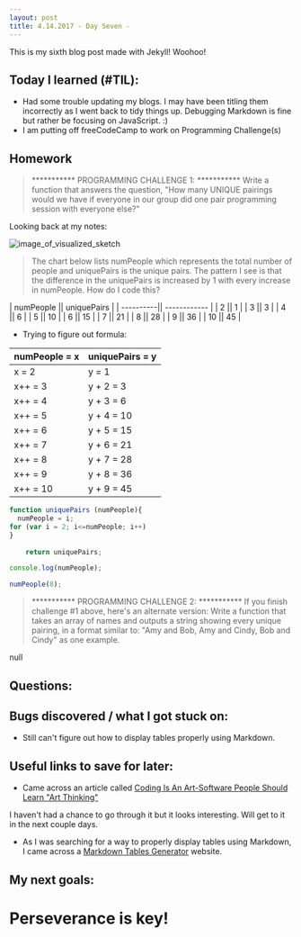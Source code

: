 ```yaml
---
layout: post
title: 4.14.2017 - Day Seven - 
---
```


This is my sixth blog post made with Jekyll! Woohoo! 

## Today I learned (#TIL):   

- Had some trouble updating my blogs.  I may have been titling them incorrectly as I went back to tidy things up.  Debugging Markdown is fine but rather be focusing on JavaScript.  :)
- I am putting off freeCodeCamp to work on Programming Challenge(s) 


## Homework
> ***********   PROGRAMMING CHALLENGE 1:   *********** 
>  Write a function that answers the question,
>  "How many UNIQUE pairings would we have if everyone in our
>  group did one pair programming session with everyone else?"

Looking back at my notes:

![image_of_visualized_sketch](https://r7uaz0n.github.io/images/sketch1.jpg)

> The chart below lists numPeople which represents the total number of people and uniquePairs is the unique pairs.  The pattern I see is that the difference in the uniquePairs is increased by 1 with every increase in numPeople. 
How do I code this?


| numPeople ||  uniquePairs |
| ----------|| ------------ |
| 2         ||    1         |
| 3         ||    3         |
| 4         ||    6         |
| 5         ||    10        |
| 6         ||    15        |
| 7         ||    21        |
| 8         ||    28        |
| 9         ||    36        |
| 10        ||    45        |


- Trying to figure out formula:

| numPeople = x | uniquePairs = y |
|---------------|-----------------|
| x = 2         | y = 1           |
| x++ = 3       | y + 2 = 3       |
| x++ = 4       | y + 3 = 6       |
| x++ = 5       | y + 4 = 10      |
| x++ = 6       | y + 5 = 15      |
| x++ = 7       | y + 6 = 21      |
| x++ = 8       | y + 7 = 28      |
| x++ = 9       | y + 8 = 36      |
| x++ = 10      | y + 9 = 45      |


```javascript
function uniquePairs (numPeople){
  numPeople = i;
for (var i = 2; i<=numPeople; i++) 
}
 
    return uniquePairs;

console.log(numPeople);

numPeople(8); 
```


> ***********   PROGRAMMING CHALLENGE 2:   ***********
> If you finish challenge #1 above, here's an alternate version:
> Write a function that takes an array of names and outputs a
> string showing every unique pairing, in a format similar to:
> "Amy and Bob, Amy and Cindy, Bob and Cindy" as one example.

null


## Questions:




## Bugs discovered / what I got stuck on:

- Still can't figure out how to display tables properly using Markdown.  


## Useful links to save for later:

- Came across an article called [Coding Is An Art-Software People Should Learn "Art Thinking"](https://www.fastcompany.com/3019082/coding-is-an-art-software-people-should-learn-art-thinking)

I haven't had a chance to go through it but it looks interesting.  Will get to it in the next couple days. 

- As I was searching for a way to properly display tables using Markdown, I came across a [Markdown Tables Generator](http://www.tablesgenerator.com/markdown_tables#) website.

## My next goals:



# Perseverance is key!







